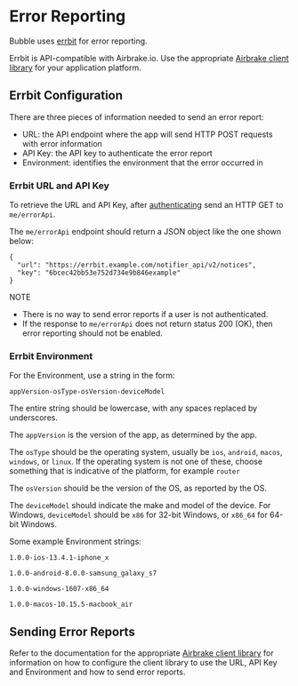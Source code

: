 # Error Reporting

Bubble uses [errbit](https://errbit.com/docs/master/) for error reporting.

Errbit is API-compatible with Airbrake.io. Use the appropriate [Airbrake client library](https://airbrake.io/docs/installing-airbrake/)
for your application platform.

## Errbit Configuration
There are three pieces of information needed to send an error report:

  * URL: the API endpoint where the app will send HTTP POST requests with error information
  * API Key: the API key to authenticate the error report
  * Environment: identifies the environment that the error occurred in

### Errbit URL and API Key
To retrieve the URL and API Key, after [authenticating](auth.md) send an HTTP GET to `me/errorApi`.

The `me/errorApi` endpoint should return a JSON object like the one shown below:

    {
      "url": "https://errbit.example.com/notifier_api/v2/notices",
      "key": "6bcec42bb53e752d734e9b846example"
    }

NOTE
 * There is no way to send error reports if a user is not authenticated.
 * If the response to `me/errorApi` does not return status 200 (OK), then error reporting should not be enabled.

### Errbit Environment
For the Environment, use a string in the form:

    appVersion-osType-osVersion-deviceModel

The entire string should be lowercase, with any spaces replaced by underscores.

The `appVersion` is the version of the app, as determined by the app.

The `osType` should be the operating system, usually be `ios`, `android`, `macos`, `windows`, or `linux`.
If the operating system is not one of these, choose something that is indicative of the platform, for example `router`

The `osVersion` should be the version of the OS, as reported by the OS.

The `deviceModel` should indicate the make and model of the device.
For Windows, `deviceModel` should be `x86` for 32-bit Windows, or `x86_64` for 64-bit Windows.

Some example Environment strings:

  `1.0.0-ios-13.4.1-iphone_x`

  `1.0.0-android-8.0.0-samsung_galaxy_s7`

  `1.0.0-windows-1607-x86_64`

  `1.0.0-macos-10.15.5-macbook_air`

## Sending Error Reports
Refer to the documentation for the appropriate [Airbrake client library](https://airbrake.io/docs/installing-airbrake/)
for information on how to configure the client library to use the URL, API Key and Environment and
how to send error reports.
